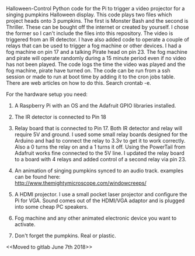 Halloween-Control
Python code for the Pi to trigger a video projector for a singing pumpkins
Halloween display. This code plays two files which project heads onto 3 pumpkins.
The first is Monster Bash and the second is Thriller. These can be bought off the internet
or created by yourself. I chose the former so I can't include the files into this 
repository. The video is triggered from an IR detector. 
I have also added code to operate a couple of relays that can be used to trigger a fog 
machine or other devices. I had a fog machine on pin 17 and a talking Pirate head on pin 23. 
The fog machine and pirate will operate randomly during a 15 minute period even if no video has not been played.
The code logs the time the video was played and the fog machine, pirate have turned on.
The code can be run from a ssh session or made to run at boot time by adding it to  the cron jobs
table. There are web articles on how to do this. Search crontab -e.


For the hardware setup you need:

1) A Raspberry Pi with an OS and the Adafruit GPIO libraries installed. 

2) The IR detector is connected to Pin 18

3) Relay board that is connected to Pin 17. Both IR detector and relay will require
5V and ground. I used some small relay boards designed for the Arduino and had to 
connect the relay to 3.3v to get it to work correctly. Also a 0 turns the relay on and a 1
turns it off. Using the PowerTail from Adafruit works fine connected to the 5V line.
I updated the relay board to a board with 4 relays and added control of a second relay via pin 23.

4) An animation of  singing pumpkins synced to an audio track. examples can be found here: http://www.themightymicroscope.com/windowcreeps/

5) A HDMI projector. I use a small pocket laser  projector and configure the Pi for VGA. Sound comes
out of the HDMI/VGA adaptor and is plugged into some cheap PC speakers.

6) Fog machine and any other animated electronic device you want to activate.

7) Don't forget the pumpkins. Real or plastic. 



<<Moved to gitlab June 7th 2018>>
